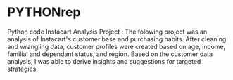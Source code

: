 # PYTHONrep
Python code
Instacart Analysis Project : The folowing project was an analysis of Instacart's customer base and purchasing habits. After cleaning and wrangling data, customer profiles were created based on age, income, familial and dependant status, and region. Based on the customer data analysis, I was able to derive insights and suggestions for targeted strategies.
